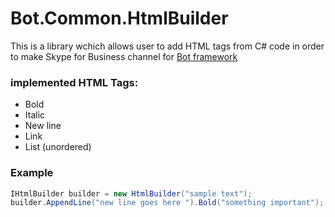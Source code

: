 # Bot.Common.HtmlBuilder

This is a library wchich allows user to add HTML tags from C# code in order to make Skype for Business channel for [Bot framework](https://dev.botframework.com/)

### implemented HTML Tags:
- Bold
- Italic
- New line
- Link
- List (unordered) 

### Example
```cs   
IHtmlBuilder builder = new HtmlBuilder("sample text");
builder.AppendLine("new line goes here ").Bold("something important");
```
